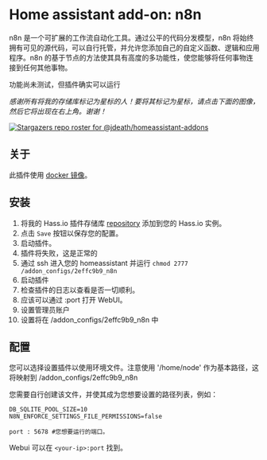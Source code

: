 # Home assistant add-on: n8n

n8n 是一个可扩展的工作流自动化工具。通过公平的代码分发模型，n8n 将始终拥有可见的源代码，可以自行托管，并允许您添加自己的自定义函数、逻辑和应用程序。n8n 的基于节点的方法使其具有高度的多功能性，使您能够将任何事物连接到任何其他事物。

功能尚未测试，但插件确实可以运行

_感谢所有将我的存储库标记为星标的人！要将其标记为星标，请点击下面的图像，然后它将出现在右上角。谢谢！_

[![Stargazers repo roster for @jdeath/homeassistant-addons](https://reporoster.com/stars/jdeath/homeassistant-addons)](https://github.com/jdeath/homeassistant-addons/stargazers)

## 关于

此插件使用 [docker 镜像](https://github.com/n8n-io/n8n)。

## 安装


1. 将我的 Hass.io 插件存储库 [repository] 添加到您的 Hass.io 实例。
1. 点击 `Save` 按钮以保存您的配置。
1. 启动插件。
1. 插件将失败，这是正常的
1. 通过 ssh 进入您的 homeassistant 并运行 `chmod 2777 /addon_configs/2effc9b9_n8n`
1. 启动插件
1. 检查插件的日志以查看是否一切顺利。
1. 应该可以通过 <your-ip>:port 打开 WebUI。
1. 设置管理员账户
1. 设置将在 /addon_configs/2effc9b9_n8n 中

## 配置

您可以选择设置插件以使用环境文件。注意使用 '/home/node' 作为基本路径，这将映射到 /addon_configs/2effc9b9_n8n 

您需要自行创建该文件，并使其成为您想要设置的路径列表，例如：
```
DB_SQLITE_POOL_SIZE=10
N8N_ENFORCE_SETTINGS_FILE_PERMISSIONS=false
```

```
port : 5678 #您想要运行的端口。
```

Webui 可以在 `<your-ip>:port` 找到。

[repository]: https://github.com/jdeath/homeassistant-addons